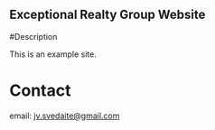 Exceptional Realty Group Website
---

#Description

This is an example site.

# Contact 

email: jv.svedaite@gmail.com